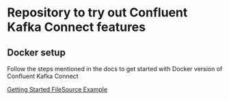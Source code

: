 # Repository to try out Confluent Kafka Connect features

## Docker setup

Follow the steps mentioned in the docs to get started with Docker version of Confluent Kafka Connect

[Getting Started FileSource Example](https://docs.confluent.io/current/installation/docker/docs/quickstart.html#getting-started-with-docker-client)
